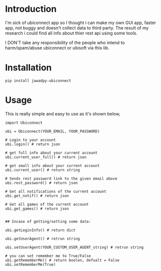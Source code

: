 # Introduction
I'm sick of ubiconnect app so I thought i can make my own GUI app, faster app, not buggy and doesn't collect data to third party.
The result of my research i could find all info about thier rest api using some tools.

I DON'T take any responsibility of the people who intend to harm/spam/abuse ubiconnect or ubisoft via this lib.

# Installation
`pip install jawadpy-ubiconnect`


# Usage
This is really simple and easy to use as it's shown below,

```
import Ubiconnect

ubi = Ubiconnect(YOUR_EMAIL, YOUR_PASSWORD)

# Login to your account
ubi.login() # return json

# get full info about your current account
ubi.current_user_full() # return json

# get small info about your current account
ubi.current_user() # return string

# Sends rest password link to the given email above
ubi.rest_password() # return json

# Get all notifications of the current account
ubi.get_notif() # return json

# Get all games of the current account
ubi.get_games() # return json


## Incase of getting/setting some data:

ubi.getLoginInfo() # return dict

ubi.getUserAgent() # retrun string

ubi.setUserAgent(YOUR_CUSTOM_USER_AGENT_string) # retrun string

# you can set remember me to True/False
ubi.getRememberMe() # return boolen, defualt = False
ubi.setRememberMe(True)


```
